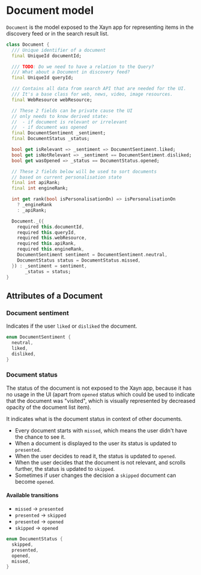 # Document model

`Document` is the model exposed to the Xayn app for representing items in the discovery feed or in the search result list.

```dart
class Document {
  /// Unique identifier of a document
  final UniqueId documentId;

  /// TODO: Do we need to have a relation to the Query?
  /// What about a Document in discovery feed?
  final UniqueId queryId;

  /// Contains all data from search API that are needed for the UI.
  /// It's a base class for web, news, video, image resources.
  final WebResource webResource;

  // These 2 fields can be private cause the UI 
  // only needs to know derived state:
  //  - if document is relevant or irrelevant
  //  - if document was opened
  final DocumentSentiment _sentiment;
  final DocumentStatus _status;

  bool get isRelevant => _sentiment => DocumentSentiment.liked;
  bool get isNotRelevant => _sentiment == DocumentSentiment.disliked;
  bool get wasOpened => _status == DocumentStatus.opened;

  // These 2 fields below will be used to sort documents
  // based on current personalisation state
  final int apiRank;
  final int engineRank;

  int get rank(bool isPersonalisationOn) => isPersonalisationOn
    ? _engineRank 
    : _apiRank;

  Document._({
    required this.documentId,
    required this.queryId,
    required this.webResource,
    required this.apiRank,
    required this.engineRank,
    DocumentSentiment sentiment = DocumentSentiment.neutral,
    DocumentStatus status = DocumentStatus.missed,
  }) : _sentiment = sentiment,
       _status = status;
}
```

## Attributes of a Document

### Document sentiment

Indicates if the user `liked` or `disliked` the document.

```dart
enum DocumentSentiment {
  neutral,
  liked,
  disliked,
}

```

### Document status

The status of the document is not exposed to the Xayn app, because it has no usage in the UI (apart from `opened` status which could be used to indicate that the document was "visited", which is visually represented by decreased opacity of the document list item).

It indicates what is the document status in context of other documents.

- Every document starts with `missed`, which means the user didn't have the chance to see it.
- When a document is displayed to the user its status is updated to `presented`.
- When the user decides to read it, the status is updated to `opened`.
- When the user decides that the document is not relevant, and scrolls further, the status is updated to `skipped`.
- Sometimes if user changes the decision a `skipped` document can become `opened`.

#### Available transitions
- `missed` -> `presented`
- `presented` -> `skipped`
- `presented` -> `opened`
- `skipped` -> `opened`

```dart
enum DocumentStatus {
  skipped,
  presented,
  opened,
  missed,
}
```